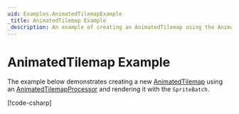 ```yaml
---
uid: Examples.AnimatedTilemapExample
_title: AnimatedTilemap Example
_description: An example of creating an AnimatedTilemap using the AnimatedTilemapProcessor.
---
```


# AnimatedTilemap Example

The example below demonstrates creating a new [AnimatedTilemap](<xref:MonoGame.Aseprite.Tilemaps.AnimatedTilemap>) using an [AnimatedTilemapProcessor](<xref:MonoGame.Aseprite.Content.Processors.AnimatedTilemapProcessor>) and rendering it with the `SpriteBatch`.


[!code-csharp[](AnimatedTilemapExample.cs?highlight=3-5,11,28,31,37,49)]
